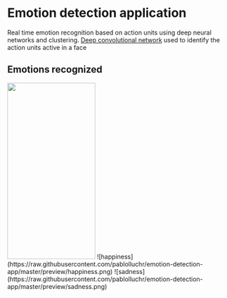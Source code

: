 # Emotion detection application
Real time emotion recognition based on action units using deep neural networks and clustering. 
[Deep convolutional network](https://mega.nz/#!9wYUFQra!UJ6tMEUWOe917BE-YpCIYAISnTGf8RfXhFLwdsmzeCE) used to identify the action units active in a face

## Emotions recognized
<img src="https://camo.githubusercontent.com/..." data-canonical-src="https://raw.githubusercontent.com/pablolluchr/emotion-detection-app/master/preview/neutral.png" width="200" height="400" />
![happiness](https://raw.githubusercontent.com/pablolluchr/emotion-detection-app/master/preview/happiness.png)
![sadness](https://raw.githubusercontent.com/pablolluchr/emotion-detection-app/master/preview/sadness.png)
